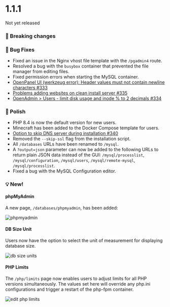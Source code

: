 # 1.1.1

Not yet released


### 🚀 Breaking changes


### 🐛 Bug Fixes
- Fixed an issue in the Nginx vhost file template with the `/pgadmin4` route.
- Resolved a bug with the `busybox` container that prevented the file manager from editing files.
- Fixed permission errors when starting the MySQL container.
- [OpenPanel UI (werkzeug error): Header values must not contain newline characters #333](https://github.com/stefanpejcic/OpenPanel/issues/333)
- [Problems adding websites on clean install server #335](https://github.com/stefanpejcic/OpenPanel/issues/335)
- [OpenAdmin > Users - limit disk usage and inode % to 2 decimals #334](https://github.com/stefanpejcic/OpenPanel/issues/334)

### 💅 Polish
- PHP 8.4 is now the default version for new users.
- Minecraft has been added to the Docker Compose template for users.
- [Option to skip DNS server during installation #340](https://github.com/stefanpejcic/OpenPanel/issues/340)
- Removed the `--skip-ssl` flag from the installation script.
- All `/databases` URLs have been renamed to `/mysql`.
- A `?output=json` parameter can now be added to the following URLs to return plain JSON data instead of the GUI: `/mysql/processlist`, `/mysql/configuration`, `/mysql/users`, `/mysql/remote-mysql`, `/mysql/processlist`.
- Fixed a bug with the MySQL Configuration editor.


### 💡 New!

#### phpMyAdmin

A new page, `/databases/phpmyadmin`, has been added:

![phpmyadmin](https://i.postimg.cc/8TqVvXrJ/2025-03-05-17-19.png)

#### DB Size Unit

Users now have the option to select the unit of measurement for displaying database size.

![db size units](https://i.postimg.cc/rpjgMGZk/2025-03-05-19-47.png)

#### PHP Limits

The `/php/limits` page now enables users to adjust limits for all PHP versions simultaneously. The values set here will override any php.ini configurations and trigger a restart of the php-fpm container.

![edit php limits](https://i.postimg.cc/qvwpnR1G/2025-03-05-21-11.png)
